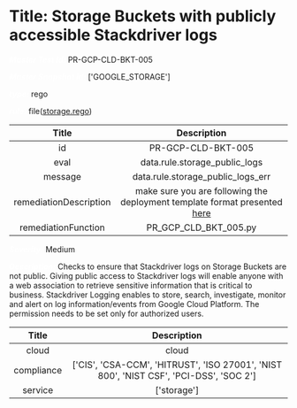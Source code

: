 



# Title: Storage Buckets with publicly accessible Stackdriver logs


***<font color="white">Master Test Id:</font>*** PR-GCP-CLD-BKT-005

***<font color="white">Master Snapshot Id:</font>*** ['GOOGLE_STORAGE']

***<font color="white">type:</font>*** rego

***<font color="white">rule:</font>*** file([storage.rego])  
  
  
  
  

|Title|Description|
| :---: | :---: |
|id|PR-GCP-CLD-BKT-005|
|eval|data.rule.storage_public_logs|
|message|data.rule.storage_public_logs_err|
|remediationDescription|make sure you are following the deployment template format presented <a href='https://cloud.google.com/storage/docs/json_api/v1/buckets' target='_blank'>here</a>|
|remediationFunction|PR_GCP_CLD_BKT_005.py|


***<font color="white">Severity:</font>*** Medium

***<font color="white">Description:</font>*** Checks to ensure that Stackdriver logs on Storage Buckets are not public. Giving public access to Stackdriver logs will enable anyone with a web association to retrieve sensitive information that is critical to business. Stackdriver Logging enables to store, search, investigate, monitor and alert on log information/events from Google Cloud Platform. The permission needs to be set only for authorized users.  
  
  

|Title|Description|
| :---: | :---: |
|cloud|cloud|
|compliance|['CIS', 'CSA-CCM', 'HITRUST', 'ISO 27001', 'NIST 800', 'NIST CSF', 'PCI-DSS', 'SOC 2']|
|service|['storage']|



[storage.rego]: https://github.com/prancer-io/prancer-compliance-test/tree/master/google/cloud/storage.rego
